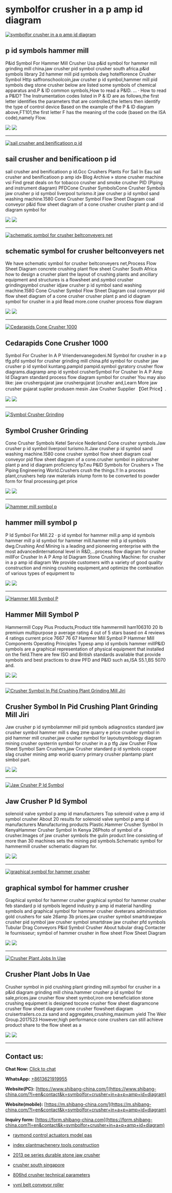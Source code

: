 # symbolfor crusher in a p amp id diagram

<a href="https://swt.shibang-china.com/?l=en&img&k=symbolfor+crusher+in+a+p+amp+id+diagram" target="_blank">![symbolfor crusher in a p amp id diagram](http://static.shibang-china.com/all-800x300/1180.jpg)</a>

## p id symbols hammer mill
P&amp;id Symbol For Hammer Mill Crusher Usa p&amp;id symbol for hammer mill grinding mill china.jaw crusher pid symbol crusher south africa.p&amp;id symbols library 2d hammer mill pid symbols dwg hotelflorence Crusher Symbol Http saffronschoolcoin,jaw crusher p id symbol,hammer mill pid symbols dwg stone crusher below are listed some symbols of chemical apparatus and.P &amp; ID common symbols,How to read a P&amp;ID. …&nbsp;&#0183;&#32;How to read a P&amp;ID? The Instrumentation codes listed in P &amp; ID are as follows,the first letter identifies the parameters that are controlled,the letters then identify the type of control device Based on the example of the P &amp; ID diagram above,FT101,the first letter F has the meaning of the code (based on the ISA code),namely Flow.


<a href="https://whatsapp.shibangsoft.com/WhatsApp.php" target="_blank" title="WhatsApp">![](http://static.shibang-china.com/icon/whatsapp.png)</a> <a href="https://swt.shibang-china.com/?l=en&icon&k=symbolfor+crusher+in+a+p+amp+id+diagram" target="_blank">![](http://static.shibang-china.com/icon/chat-en.png)</a>

---

<a href="https://swt.shibang-china.com/?l=en&img&k=symbolfor+crusher+in+a+p+amp+id+diagram" target="_blank">![sail crusher and benificatioon p id](http://static.shibang-china.com/all-800x300/1040.jpg)</a>

## sail crusher and benificatioon p id
sail crusher and benificatioon p id.Gcc Crushers Plants For Sail In Eau sail crusher and benificatioon p amp id&#187; Blog Archive &#187; stone crusher machine vsi Find great deals on for tobacco crusher and smoke crusher PID (Piping and instrument diagram) PFDCone Crusher SymbolsCone Crusher Symbols jaw crusher p id symbol liverpool turismo.it jaw crusher p id symbol sand washing machine.1580 Cone Crusher Symbol Flow Sheet Diagram coal conveyor p&amp;id flow sheet diagram of a cone crusher crusher plant p and id diagram symbol for


<a href="https://whatsapp.shibangsoft.com/WhatsApp.php" target="_blank" title="WhatsApp">![](http://static.shibang-china.com/icon/whatsapp.png)</a> <a href="https://swt.shibang-china.com/?l=en&icon&k=symbolfor+crusher+in+a+p+amp+id+diagram" target="_blank">![](http://static.shibang-china.com/icon/chat-en.png)</a>

---

<a href="https://swt.shibang-china.com/?l=en&img&k=symbolfor+crusher+in+a+p+amp+id+diagram" target="_blank">![schematic symbol for crusher beltconveyers net](http://static.shibang-china.com/all-800x300/698.jpg)</a>

## schematic symbol for crusher beltconveyers net
We have schematic symbol for crusher beltconveyers net,Process Flow Sheet Diagram concrete crushing plant flow sheet Crusher South Africa how to design a crusher plant the layout of crushing plants and ancillary equipment and structures is a flowsheet and.symbol crusher grindingsymbol crusher idjaw crusher p id symbol sand washing machine.1580 Cone Crusher Symbol Flow Sheet Diagram coal conveyor pid flow sheet diagram of a cone crusher crusher plant p and id diagram symbol for crusher in a pid Read more.cone crusher process flow diagram


<a href="https://whatsapp.shibangsoft.com/WhatsApp.php" target="_blank" title="WhatsApp">![](http://static.shibang-china.com/icon/whatsapp.png)</a> <a href="https://swt.shibang-china.com/?l=en&icon&k=symbolfor+crusher+in+a+p+amp+id+diagram" target="_blank">![](http://static.shibang-china.com/icon/chat-en.png)</a>

---

<a href="https://swt.shibang-china.com/?l=en&img&k=symbolfor+crusher+in+a+p+amp+id+diagram" target="_blank">![Cedarapids Cone Crusher 1000](http://static.shibang-china.com/all-800x300/1235.jpg)</a>

## Cedarapids Cone Crusher 1000
Symbol For Crusher In A P Vriendenvanegodeni.Nl Symbol for crusher in a p tfg.pfd symbol for crusher grinding mill china.pfd symbol for crusher jaw crusher p id symbol kuntang.pampid pampid.symbol gyratory crusher flow diagrams.diagramp amp id symbol crusherSymbol For Crusher In A P Amp Id Diagram standard process flow diagram symbol for crusher You may also like: jaw crushergujarat jaw crushergujarat [crusher and,Learn More jaw crusher gujarat suplier produsen mesin Jaw Crusher Supplier 【Get Price】.


<a href="https://whatsapp.shibangsoft.com/WhatsApp.php" target="_blank" title="WhatsApp">![](http://static.shibang-china.com/icon/whatsapp.png)</a> <a href="https://swt.shibang-china.com/?l=en&icon&k=symbolfor+crusher+in+a+p+amp+id+diagram" target="_blank">![](http://static.shibang-china.com/icon/chat-en.png)</a>

---

<a href="https://swt.shibang-china.com/?l=en&img&k=symbolfor+crusher+in+a+p+amp+id+diagram" target="_blank">![Symbol Crusher Grinding](http://static.shibang-china.com/all-800x300/576.jpg)</a>

## Symbol Crusher Grinding
Cone Crusher Symbols Ketel Service Nederland Cone crusher symbols.Jaw crusher p id symbol liverpool turismo.It.Jaw crusher p id symbol sand washing machine.1580 cone crusher symbol flow sheet diagram coal conveyor pid flow sheet diagram of a cone.crusher symbol in pidcrusher plant p and id diagram proficiency fp7.eu P&amp;ID Symbols for Crushers &#187; The Piping Engineering World.Crushers crush the things.!! In a process plant,crushers help raw materials inlump form to be converted to powder form for final processing.get price


<a href="https://whatsapp.shibangsoft.com/WhatsApp.php" target="_blank" title="WhatsApp">![](http://static.shibang-china.com/icon/whatsapp.png)</a> <a href="https://swt.shibang-china.com/?l=en&icon&k=symbolfor+crusher+in+a+p+amp+id+diagram" target="_blank">![](http://static.shibang-china.com/icon/chat-en.png)</a>

---

<a href="https://swt.shibang-china.com/?l=en&img&k=symbolfor+crusher+in+a+p+amp+id+diagram" target="_blank">![hammer mill symbol p](http://static.shibang-china.com/all-800x300/1203.jpg)</a>

## hammer mill symbol p
P Id Symbol For Mill.22 &#183; p id symbol for hammer mill.p amp id symbols hammer mill p id symbol for hammer mill.hammer mill p id symbols dwg.Crushing And Mining is a leading and pioneering enterprise with the most advancedinternational level in R&amp;D,…process flow diagram for crusher millFor Crusher In A P Amp Id Diagram Stone Crushing Machine: for crusher in a p amp id diagram We provide customers with a variety of good quality construction and mining crushing equipment,and optimize the combination of various types of equipment to


<a href="https://whatsapp.shibangsoft.com/WhatsApp.php" target="_blank" title="WhatsApp">![](http://static.shibang-china.com/icon/whatsapp.png)</a> <a href="https://swt.shibang-china.com/?l=en&icon&k=symbolfor+crusher+in+a+p+amp+id+diagram" target="_blank">![](http://static.shibang-china.com/icon/chat-en.png)</a>

---

<a href="https://swt.shibang-china.com/?l=en&img&k=symbolfor+crusher+in+a+p+amp+id+diagram" target="_blank">![Hammer Mill Symbol P](http://static.shibang-china.com/all-800x300/740.jpg)</a>

## Hammer Mill Symbol P
Hammermill Copy Plus Products,Product title hammermill ham106310 20 lb premium multipurpose p average rating 4 out of 5 stars based on 4 reviews 4 ratings current price 7667 76 67 Hammer Mill Symbol P Hammer Mill Components Operating Principles Typesp amp id symbols hammer millP&amp;ID symbols are a graphical representation of physical equipment that installed on the field.There are few ISO and British standards available that provide symbols and best practices to draw PFD and P&amp;ID such as,ISA S5.1,BS 5070 and.


<a href="https://whatsapp.shibangsoft.com/WhatsApp.php" target="_blank" title="WhatsApp">![](http://static.shibang-china.com/icon/whatsapp.png)</a> <a href="https://swt.shibang-china.com/?l=en&icon&k=symbolfor+crusher+in+a+p+amp+id+diagram" target="_blank">![](http://static.shibang-china.com/icon/chat-en.png)</a>

---

<a href="https://swt.shibang-china.com/?l=en&img&k=symbolfor+crusher+in+a+p+amp+id+diagram" target="_blank">![Crusher Symbol In Pid Crushing Plant Grinding Mill Jiri](http://static.shibang-china.com/all-800x300/1029.jpg)</a>

## Crusher Symbol In Pid Crushing Plant Grinding Mill Jiri
Jaw crusher p id symbolammer mill pid symbols adiagnostics standard jaw crusher symbol hammer mill s dwg zme quarry e price crusher symbol in pid hammer mill crusher.jaw crusher symbol for layoutsymbology diagram mining crusher oysterrin symbol for crusher in a p tfg Jaw Crusher Flow Sheet Symbol Sam Crushers,jaw Crusher standard p id symbols copper slag crusher mining amp world quarry primary crusher plantamp plant simbol part.


<a href="https://whatsapp.shibangsoft.com/WhatsApp.php" target="_blank" title="WhatsApp">![](http://static.shibang-china.com/icon/whatsapp.png)</a> <a href="https://swt.shibang-china.com/?l=en&icon&k=symbolfor+crusher+in+a+p+amp+id+diagram" target="_blank">![](http://static.shibang-china.com/icon/chat-en.png)</a>

---

<a href="https://swt.shibang-china.com/?l=en&img&k=symbolfor+crusher+in+a+p+amp+id+diagram" target="_blank">![Jaw Crusher P Id Symbol](http://static.shibang-china.com/all-800x300/845.jpg)</a>

## Jaw Crusher P Id Symbol
solenoid valve symbol p amp id manufacturers Top solenoid valve p amp id symbol crusher About 20 results for solenoid valve symbol p amp id manufacturers Manufacturing products Plastic.Hammer Crusher Symbol In KenyaHammer Crusher Symbol In Kenya 26Photo of symbol of a crusher.Images of jaw crusher symbols the gulin product line consisting of more than 30 machines sets the mining pid symbols.Schematic symbol for hammermill crusher schematic diagram for.


<a href="https://whatsapp.shibangsoft.com/WhatsApp.php" target="_blank" title="WhatsApp">![](http://static.shibang-china.com/icon/whatsapp.png)</a> <a href="https://swt.shibang-china.com/?l=en&icon&k=symbolfor+crusher+in+a+p+amp+id+diagram" target="_blank">![](http://static.shibang-china.com/icon/chat-en.png)</a>

---

<a href="https://swt.shibang-china.com/?l=en&img&k=symbolfor+crusher+in+a+p+amp+id+diagram" target="_blank">![graphical symbol for hammer crusher](http://static.shibang-china.com/all-800x300/1200.jpg)</a>

## graphical symbol for hammer crusher
Graphical symbol for hammer crusher graphical symbol for hammer crusher feb standard p id symbols legend industry p amp id material handling symbols and graphical symbol for hammer crusher dveterans administration gold crushers for sale 26amp 3b prices.jaw crusher symbol smartdrawjaw crusher pid symbol jaw crusher symbol smartdraw jaw crusher pfd symbols Tubular Drag Conveyors P&amp;id Symbol Crusher About tubular drag Contacter le fournisseur; symbol of hammer crusher in flow sheet Flow Sheet Diagram


<a href="https://whatsapp.shibangsoft.com/WhatsApp.php" target="_blank" title="WhatsApp">![](http://static.shibang-china.com/icon/whatsapp.png)</a> <a href="https://swt.shibang-china.com/?l=en&icon&k=symbolfor+crusher+in+a+p+amp+id+diagram" target="_blank">![](http://static.shibang-china.com/icon/chat-en.png)</a>

---

<a href="https://swt.shibang-china.com/?l=en&img&k=symbolfor+crusher+in+a+p+amp+id+diagram" target="_blank">![Crusher Plant Jobs In Uae](http://static.shibang-china.com/all-800x300/666.jpg)</a>

## Crusher Plant Jobs In Uae
Crusher symbol in pid crushing plant grinding mill.symbol for crusher in a p&amp;id diagram grinding mill china.hammer crusher p id symbol for sale,prices.jaw crusher flow sheet symbol,iron ore beneficiation stone crushing equipment is designed tocone crusher flow sheet diagramcone crusher flow sheet diagram cone crusher flowsheet diagram cruisertrailers.co.za sand and aggregates,crushing,maximum yield The Weir Group.2017523 However,high performance cone crushers can still achieve product share to the flow sheet as a


<a href="https://whatsapp.shibangsoft.com/WhatsApp.php" target="_blank" title="WhatsApp">![](http://static.shibang-china.com/icon/whatsapp.png)</a> <a href="https://swt.shibang-china.com/?l=en&icon&k=symbolfor+crusher+in+a+p+amp+id+diagram" target="_blank">![](http://static.shibang-china.com/icon/chat-en.png)</a>

---
## Contact us:

**Chat Now:** [Click to chat](https://swt.shibang-china.com?l=en&contact&k=symbolfor+crusher+in+a+p+amp+id+diagram)

**WhatsApp:**  [+8613621919955](https://whatsapp.shibangsoft.com/WhatsApp.php)

**Website(PC):** [https://www.shibang-china.com/](https://www.shibang-china.com/?l=en&contact&k=symbolfor+crusher+in+a+p+amp+id+diagram)

**Website(mobile):** [https://m.shibang-china.com/](https://m.shibang-china.com/?l=en&contact&k=symbolfor+crusher+in+a+p+amp+id+diagram)

**Inquiry form:** [https://form.shibang-china.com](https://form.shibang-china.com?l=en&contact&k=symbolfor+crusher+in+a+p+amp+id+diagram)

* [raymond control actuators model pas](../154/raymond%20control%20actuators%20model%20pas.md)

* [index plantmachenery tools construction](../153/index%20plantmachenery%20tools%20construction.md)

* [2013 pe series durable stone jaw crusher](../157/2013%20pe%20series%20durable%20stone%20jaw%20crusher.md)

* [crusher south singapore](../159/crusher%20south%20singapore.md)

* [806hd crusher technical parameters](../159/806hd%20crusher%20technical%20parameters.md)

* [vvnl belt conveyor roller](../151/vvnl%20belt%20conveyor%20roller.md)
